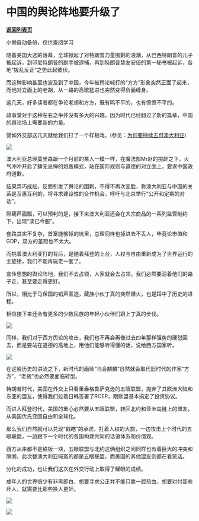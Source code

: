 # 中国的舆论阵地要升级了

[**返回列表页**](/gzh/政事堂2019)

小懒自动备份，仅供查阅学习

随着美国大选的落幕，全球掀起了对特朗普力量围剿的浪潮，从巴西特朗普的儿子被起诉，到印尼特朗普的副手被逮捕，再到特朗普挚友安倍的第一秘书被起诉，各地“拨乱反正”之势此起彼伏。

  

而这种影响甚至也波及到了中国，今年被舆论喊打的“方方”形象突然正面了起来，而他对立面上的老胡，从一路的高歌猛进也突然变得负面缠身。  

  

这几天，好多读者都在争论老胡和方方，既有鸣不平的，也有愤愤不平的。

  

政事堂对于这种左右之争并没有多大的兴趣，因为时代已经翻过了新的篇章，中国的舆论场上需要新的力量。

  

譬如外交部这几天就给我们打了一个样板戏。(参见：[为何要持续去怼澳大利亚](http://mp.weixin.qq.com/s?__biz=Mzg3MDMwNDIyOA==&mid=2247485213&idx=1&sn=fa0e21b6930dfc2b0aecbb4087e77e25&chksm=ce8e9796f9f91e80f2a2510c6accaf71b3ad329ab0388d5e9b4ceae6ddc09e9c8fae01328f20&scene=21#wechat_redirect)）  

  

![](https://mmbiz.qpic.cn/mmbiz_png/rxhS23yu8cOaqdrqaRibZ6wALHjl3SUdKCalNlbL7a4w1YicdibDhYFYdCSSVBgmibf92okBlNV4pLxW8icn5ZHnrGg/640?wx_fmt=png)

  

澳大利亚总理莫里森跟一个月前的某人一模一样，在魔法部Mr赵的挑衅之下，火气冲冲开启了肆无忌惮的炮轰模式，站在国际规则与道德的对立面上，要求中国政府道歉。

  

结果弄巧成拙，反而引发了舆论的围剿，不得不再次变脸，称澳大利亚与中国的关系是互惠互利的，将寻求建设性的合作机会，呼吁与北京举行“公开和定期的对话”。

  

照葫芦画瓢，可以预判的是，接下来澳大利亚还会在大宗商品的一系列监管制约下，出现“澳已今服”。

  

套路其实不复杂，首富能够掉的坑里，总理同样也掉进去不丢人，毕竟论市值和GDP，双方的差距也不太大。  

  

而挑着澳大利亚打的背后，是随着拜登的上台，人权与自由重新成为了世界运行的主旋律，我们不能再玩老一套了。

  

宣传思想的舆论阵地，我们不去占领，人家就会去占领。我们必然要沿着他们的路子走，甚至要走得更好。

  

所以，相比于马保国的销声匿迹，藏族小伙丁真的突然爆火，也是踩中了历史的进程。

  

相信接下来还会有更多的少数民族的年轻小伙伴们跟上丁真的步伐。

  

![](https://mmbiz.qpic.cn/mmbiz_png/rxhS23yu8cOaqdrqaRibZ6wALHjl3SUdKPjKU7VDKpbmwlINwfNSruXaWiavjgJ75A3BKOu3GmL9hmAho8icK10xA/640?wx_fmt=png)

  

同样，我们对于西方舆论的攻击，我们也不再会再像过去四年那样强势的硬怼回去，而是要站在道德的高地上，用他们能够听得懂的话，说给西方国家听。

  

![](https://mmbiz.qpic.cn/mmbiz_jpg/rxhS23yu8cOaqdrqaRibZ6wALHjl3SUdKlMTMyn9Dlic5lJ0QXfGLdibgvCjLM48OLjzWk3U8zNXONx7hxKtQ6cibg/640?wx_fmt=jpeg)

  

在这股历史的洪流之下，新时代的画师“乌合麒麟”自然就会取代旧时代的作家“方方”，“老胡”也必然要面临转型。

  

特朗普时代，美国在外交上只看重盎格鲁萨克逊的五眼联盟，抛弃了其欧洲大陆和东亚的盟友，使得我们拉着日韩签署了RCEP，跟欧盟基本搞定了投资协议。  

  

而进入拜登时代，美国的重心必然要从五眼联盟，转回北约和亚洲岛链上的盟友，从美国优先变回自由和全球化。

  

那么我们自然就可以兑现“戳瞎”的承诺，打着人权的大旗，一边攻击上个时代的五眼联盟，一边跟下一个时代的各国构建共同的话语体系和价值观。

  

  

西方从来都不是铁板一块，五眼联盟与北约这俩组织之间同样也有着巨大的冲突和隔阂，此次替澳大利亚喊冤的都是五眼联盟，而美国的其他盟友则都在看笑话。

  

分化的成功，也让我们这次在外交行动上取得了耀眼的成绩。  

  

成年人的世界很少有非黑即白，想要寻求公正并不能只靠一腔热血，想要对付那些坏人，就需要比那些换人更奸。

  

![](https://mmbiz.qpic.cn/mmbiz_png/rxhS23yu8cOaqdrqaRibZ6wALHjl3SUdK1G14gh8F6GgibCUfnmGWIT6qyHN9MyFvKE91Hbh2hHu1BmSYVhQSRUg/640?wx_fmt=png)

  

![](https://mmbiz.qpic.cn/mmbiz_jpg/rxhS23yu8cPp0iaKAfe0ZsWfgGcY72o9Nror8TicrtnlDsqzY7y4Kum4fM3X0FMEGlbvm9HvZUiaETSnLt4DHNLbQ/640?wx_fmt=jpeg)


